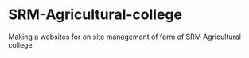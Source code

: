 # SRM-Agricultural-college
Making a websites for on site management of farm of SRM Agricultural college
